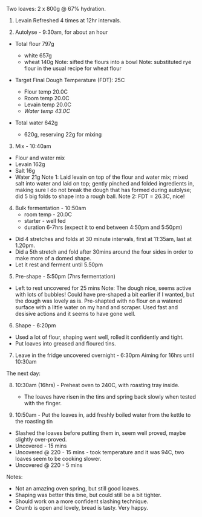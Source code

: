 Two loaves: 2 x 800g @ 67% hydration.

1. Levain
   Refreshed 4 times at 12hr intervals.

2. Autolyse - 9:30am, for about an hour
  * Total flour 797g 
    - white  657g 
    - wheat  140g
Note: sifted the flours into a bowl
Note: substituted rye flour in the usual recipe for wheat flour

  * Target Final Dough Temperature (FDT): 25C
    - Flour temp  20.0C
    - Room temp   20.0C
    - Levain temp 20.0C
    - *Water temp 43.0C* 

  * Total water 642g 
    - 620g, reserving 22g for mixing

3. Mix - 10:40am
  - Flour and water mix
  - Levain      162g
  - Salt         16g
  - Water        21g
Note 1: Laid levain on top of the flour and water mix; 
        mixed salt into water and laid on top;
        gently pinched and folded ingredients in, making sure I do not break the dough that has formed during autolyse; 
        did 5 big folds to shape into a rough ball.
Note 2: FDT = 26.3C, nice! 

4. Bulk fermentation - 10:50am 
   - room temp - 20.0C
   - starter - well fed
   - duration 6-7hrs (expect it to end between 4:50pm and 5:50pm)
  - Did 4 stretches and folds at 30 minute intervals, first at 11:35am, last at 1.20pm.
  - Did a 5th stretch and fold after 30mins around the four sides in order to make more of a domed shape.
  - Let it rest and ferment until 5.50pm

5. Pre-shape - 5:50pm (7hrs fermentation)
  - Left to rest uncovered for 25 mins
Note: The dough nice, seems active with lots of bubbles!
      Could have pre-shaped a bit earlier if I wanted, but the dough was lovely as is.
      Pre-shapted with no flour on a watered surface with a little water on my hand and scraper.
      Used fast and desisive actions and it seems to have gone well.

6. Shape - 6:20pm
  - Used a lot of flour, shaping went well, rolled it confidently and tight.
  - Put loaves into greased and floured tins.

7. Leave in the fridge uncovered overnight - 6:30pm
   Aiming for 16hrs until 10:30am

The next day:

8. 10:30am (16hrs) - Preheat oven to 240C, with roasting tray inside.
   - The loaves have risen in the tins and spring back slowly when tested with the finger. 

9. 10:50am - Put the loaves in, add freshly boiled water from the kettle to the roasting tin
  - Slashed the loaves before putting them in, seem well proved, maybe slightly over-proved.
  - Uncovered - 15 mins
  - Uncovered @ 220 - 15 mins - took temperature and it was 94C,  two loaves seem to be cooking slower.
  - Uncovered @ 220 - 5 mins

Notes: 
* Not an amazing oven spring, but still good loaves.
* Shaping was better this time, but could still be a bit tighter.
* Should work on a more confident slashing technique.
* Crumb is open and lovely, bread is tasty. Very happy.
